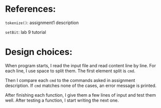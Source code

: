 # References:

`tokenize()`: assignment1 description

`setBit`: lab 9 tutorial

# Design choices:

When program starts, I read the input file and read content line by line. For each line, I use space to split them. The first element split is `cmd`.

Then I compare each `cmd` to the commands asked in assignment description. If `cmd` matches none of the cases, an error message is printed.

After finishing each function, I give them a few lines of input and test them well. After testing a function, I start writing the next one.